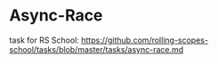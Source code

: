 # Async-Race
task for RS School: https://github.com/rolling-scopes-school/tasks/blob/master/tasks/async-race.md
